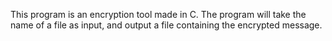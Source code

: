 This program is an encryption tool made in C. The program will take the name of a file as input, and output a file containing the encrypted message. 